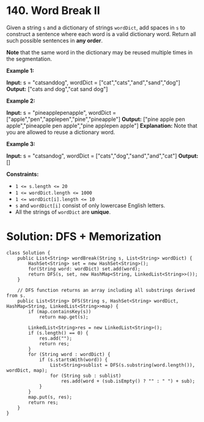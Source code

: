# 140. Word Break II
Given a string  `s`  and a dictionary of strings  `wordDict`, add spaces in  `s`  to construct a sentence where each word is a valid dictionary word. Return all such possible sentences in  **any order**.

**Note**  that the same word in the dictionary may be reused multiple times in the segmentation.

**Example 1:**

**Input:** s = "catsanddog", wordDict = ["cat","cats","and","sand","dog"]
**Output:** ["cats and dog","cat sand dog"]

**Example 2:**

**Input:** s = "pineapplepenapple", wordDict = ["apple","pen","applepen","pine","pineapple"]
**Output:** ["pine apple pen apple","pineapple pen apple","pine applepen apple"]
**Explanation:** Note that you are allowed to reuse a dictionary word.

**Example 3:**

**Input:** s = "catsandog", wordDict = ["cats","dog","sand","and","cat"]
**Output:** []

**Constraints:**

-   `1 <= s.length <= 20`
-   `1 <= wordDict.length <= 1000`
-   `1 <= wordDict[i].length <= 10`
-   `s`  and  `wordDict[i]`  consist of only lowercase English letters.
-   All the strings of  `wordDict`  are  **unique**.

# Solution: DFS + Memorization
```
class Solution {
    public List<String> wordBreak(String s, List<String> wordDict) {
        HashSet<String> set = new HashSet<String>();
        for(String word: wordDict) set.add(word);
        return DFS(s, set, new HashMap<String, LinkedList<String>>());
    }       

    // DFS function returns an array including all substrings derived from s.
    public List<String> DFS(String s, HashSet<String> wordDict, HashMap<String, LinkedList<String>>map) {
        if (map.containsKey(s)) 
            return map.get(s);

        LinkedList<String>res = new LinkedList<String>();     
        if (s.length() == 0) {
            res.add("");
            return res;
        }               
        for (String word : wordDict) {
            if (s.startsWith(word)) {
                List<String>sublist = DFS(s.substring(word.length()), wordDict, map);
                for (String sub : sublist) 
                    res.add(word + (sub.isEmpty() ? "" : " ") + sub);               
            }
        }       
        map.put(s, res);
        return res;
    }
}
```